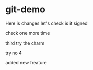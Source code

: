 # git-demo

Here is changes
let's check is it signed

check one more time

third try the charm 

try no 4

added new freature